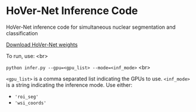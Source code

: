 # HoVer-Net Inference Code

HoVer-Net inference code for simultaneous nuclear segmentation and classification

[Download HoVer-Net weights](https://drive.google.com/file/d/1k1GSsQkFkSjYY0eXi2Kx7Hlj8AGrhOOP/view?usp=sharing)

To run, use: <br\>

`python infer.py --gpu=<gpu_list> --mode=<inf_mode>` <br\>

`<gpu_list>` is a comma separated list indicating the GPUs to use.
`<inf_mode>` is a string indicating the inference mode. Use either:

- `'roi_seg'`
- `'wsi_coords'`
